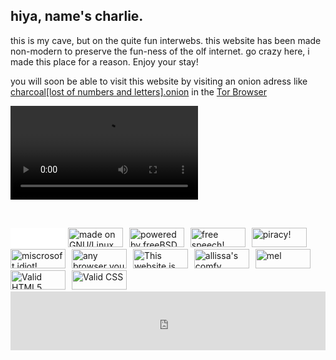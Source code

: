 <script>
import frontpagevideo from "/assets/frontpagevideo.webm";
import frontpagevideocc from "/assets/frontpagevideo.vtt";
import itzzennet from "/assets/buttons/itzzennet.png";
import vmfunc from "/assets/buttons/vmfunc.png";
import linux from "/assets/buttons/linux.png"
import freebsdpowered from "/assets/buttons/freebsdpowered.gif";
import validhtml5 from "/assets/buttons/valid-html5.gif";
import validcss from "/assets/buttons/validcss.png";
import anybrowseryoulike from "/assets/buttons/anybrowseryoulike.png";
import transyourgender from "/assets/buttons/transyourgender.gif";
import shitify from "/assets/buttons/shitify.gif";
import notcloudflared from "/assets/buttons/notcloudflared.png";
import freespeech from "/assets/buttons/fspeech96.gif";
import msidiot from "/assets/buttons/msidiot.gif";
import piracy from "/assets/buttons/piracy.gif"
</script>

<style>
	.button {
		height: 31px;
		width: 88px;
		margin-right: 6px;
	}
</style>

## hiya, name's charlie.

this is my cave, but on the quite fun interwebs. this website has been made non-modern to preserve the fun-ness of the olf internet. go crazy here, i made this place for a reason. Enjoy your stay!

you will soon be able to visit this website by visiting an onion adress like <span class="letter-break">[charcoal[lost of numbers and letters].onion](https://duckduckgo.com/)</span> in the [Tor Browser](https://torproject.org)

<video controls>
	<track default kind="captions" src="{frontpagevideocc}" srclang="en" />
	<source alt="a clip where a person talks about a specific tor node not being a honeypot" src="{frontpagevideo}" type="video/webm">
</video>

&#8239;

<iframe src="//incr.easrng.net/badge?key=charcoaldevnet" style="background: url(//incr.easrng.net/bg.gif)" title="increment badge" width="88" height="31" frameborder="0"></iframe>
<a href="https://kernel.org"><img src={linux} alt="made on GNU/Linux" class="button"></a>
<a href="https://freebsd.org"><img src={freebsdpowered} alt="powered by freeBSD" class="button"></a>
<img src="{freespeech}" alt="free speech!" class="button">
<img src="{piracy}" alt="piracy!" class="button">
<img src="{msidiot}" alt="miscrosoft idiot!" class="button">
<img src="{anybrowseryoulike}" alt="any browser you like" class="button">
<img src="{notcloudflared}" alt="This website is not cloudflared!" class="button">
<a href="https://itzzen.net"><img src={itzzennet} alt="allissa's comfy burrow now!" class="button"></a>
<a href="https://vmfunc.gg"><img src={vmfunc} alt="mel" class="button"></a>
<a href="https://validator.w3.org/nu/?doc=https%3A%2F%2Fitzzen.net"><img src={validhtml5} alt="Valid HTML5" class="button"></a>
<a href="https://jigsaw.w3.org/css-validator/validator?uri=https%3A%2F%2Fitzzen.net"><img src="{validcss}" alt="Valid CSS" class="button"></a>

<iframe src="https://john.citrons.xyz/embed?ref=t480.dev" style="margin-left:auto;display:block;margin-right:auto;max-width:732px;width:100%;height:94px;border:none;"></iframe>

